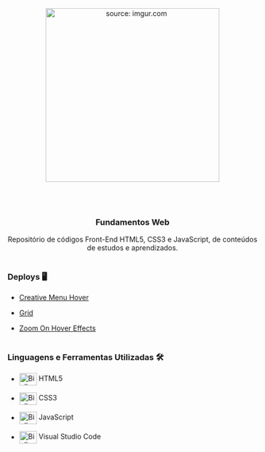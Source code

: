 <div align = "center">
  <img width="350px" src="https://i.imgur.com/s1STZZw.png" title="source: imgur.com"/>

<br><br>

  <h3>
  <b>Fundamentos Web</b></br></div>
  <div align = "center">
  <p>Repositório de códigos Front-End HTML5, CSS3 e JavaScript, de conteúdos de estudos e aprendizados.
  </p>
  </div>

#

### **Deploys** 🖥️
- [Creative Menu Hover](https://biellms.github.io/Fundamentos-Web/Creative%20Menu%20Hover/index.html)

- [Grid](https://biellms.github.io/Fundamentos-Web/Grid/index.html)

- [Zoom On Hover Effects](https://biellms.github.io/Fundamentos-Web/Zoom%20On%20Hover%20Effects/index.html)

#

### **Linguagens e Ferramentas Utilizadas** 🛠

- <img align="center" alt="Biell-C" height="25" width="35" src="https://cdn.jsdelivr.net/gh/devicons/devicon/icons/html5/html5-original.svg"/> HTML5
- <img align="center" alt="Biell-C" height="25" width="35" src="https://cdn.jsdelivr.net/gh/devicons/devicon/icons/css3/css3-original.svg"/> CSS3
- <img align="center" alt="Biell-C" height="25" width="35" src="https://cdn.jsdelivr.net/gh/devicons/devicon/icons/javascript/javascript-original.svg"/> JavaScript

- <img align="center" alt="Biell-Vscode" height="25" width="35" src="https://cdn.jsdelivr.net/gh/devicons/devicon/icons/vscode/vscode-original.svg"/> Visual Studio Code
